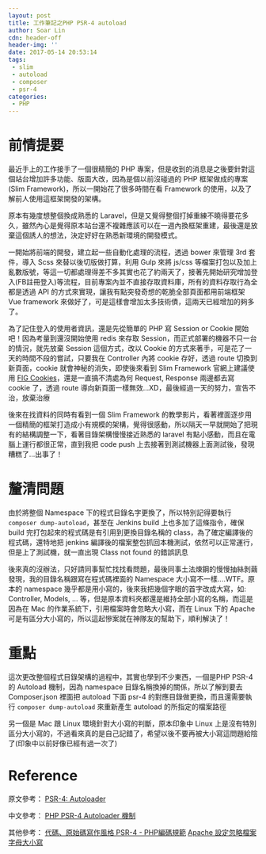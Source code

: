 ```yaml
---
layout: post
title: 工作筆記之PHP PSR-4 autoload
author: Soar Lin
cdn: header-off
header-img: ''
date: 2017-05-14 20:53:14
tags:
 - slim
 - autoload
 - composer
 - psr-4
categories:
 - PHP
---
```


# 前情提要

最近手上的工作接手了一個很精簡的 PHP 專案，但是收到的消息是之後要針對這個站台增加許多功能、版面大改，因為是個以前沒碰過的 PHP 框架做成的專案(Slim Framework)，所以一開始花了很多時間在看 Framework 的使用，以及了解前人使用這框架開發的架構。

原本有幾度想整個換成熟悉的 Laravel，但是又覺得整個打掉重練不曉得要花多久，雖然內心是覺得原本站台還不複雜應該可以在一週內換框架重建，最後還是放棄這個誘人的想法，決定好好在熟悉新環境的開發模式。

一開始將前端的開發，建立起一些自動化處理的流程，透過 bower 來管理 3rd 套件，導入 Scss 來替以後切版做打算，利用 Gulp 來將 js/css 等檔案打包以及加上亂數版號，等這一切都處理得差不多其實也花了約兩天了，接著先開始研究增加登入(FB註冊登入)等流程，目前專案內並不直接存取資料庫，所有的資料存取行為全都是透過 API 的方式來實現，讓我有點突發奇想的乾脆全部頁面都用前端框架 Vue framework 來做好了，可是這樣會增加太多技術債，這兩天已經增加的夠多了。

為了記住登入的使用者資訊，還是先從簡單的 PHP 寫 Session or Cookie 開始吧！因為考量到還沒開始使用 redis 來存取 Session，而正式部署的機器不只一台的情況，就先放棄 Session 這個方式，改以 Cookie 的方式來著手，可是花了一天的時間不段的嘗試，只要我在 Controller 內將 cookie 存好，透過 route 切換到新頁面，cookie 就會神秘的消失，即使後來看到 Slim Framework 官網上建議使用 [FIG Cookies](https://github.com/dflydev/dflydev-fig-cookies)，還是一直搞不清處為何 Request, Response 兩邊都去寫 cookie 了，透過 route 導向新頁面一樣無效...XD，最後經過一天的努力，宣告不治，放棄治療

後來在找資料的同時有看到一個 Slim Framework 的教學影片，看著裡面逐步用一個精簡的框架打造成小有規模的架構，覺得很感動，所以隔天一早就開始了把現有的結構調整一下，看著目錄架構慢慢接近熟悉的 laravel 有點小感動，而且在電腦上運行都很正常，直到我把 code push 上去接著到測試機器上面測試後，發現糟糕了...出事了！
<!-- more -->
# 釐清問題

由於將整個 Namespace 下的程式目錄名字更換了，所以特別記得要執行 `composer dump-autoload`，甚至在 Jenkins build 上也多加了這條指令，確保 build 完打包起來的程式碼是有引用到更換目錄名稱的 class，為了確定編譯後的程式碼，還特地把 jenkins 編譯後的檔案整包抓回本機測試，依然可以正常運行，但是上了測試機，就一直出現 Class not found 的錯誤訊息

後來真的沒辦法，只好請同事幫忙找找看問題，最後同事土法煉鋼的慢慢抽絲剝繭發現，我的目錄名稱跟寫在程式碼裡面的 Namespace 大小寫不一樣....WTF。原本的 namespace 幾乎都是用小寫的，後來我把幾個字眼的首字改成大寫，如: Controller, Models, ... 等，但是原本資料夾都還是維持全部小寫的名稱，而這是因為在 Mac 的作業系統下，引用檔案時會忽略大小寫，而在 Linux 下的 Apache 可是有區分大小寫的，所以這起慘案就在神隊友的幫助下，順利解決了！

# 重點

這次更改整個程式目錄架構的過程中，其實也學到不少東西，一個是PHP PSR-4 的 Autoload 機制，因為 namespace 目錄名稱換掉的關係，所以了解到要去 Composer.json 裡面把 autoload 下面 psr-4 的對應目錄做更換，而且還需要執行 `composer dump-autoload` 來重新產生 autoload 的所指定的檔案路徑

另一個是 Mac 跟 Linux 環境針對大小寫的判斷，原本印象中 Linux 上是沒有特別區分大小寫的，不過看來真的是自己記錯了，希望以後不要再被大小寫這問題給陰了(印象中以前好像已經有過一次了)

# Reference

原文參考：
[PSR-4: Autoloader](http://www.php-fig.org/psr/psr-4/)

中文參考：
[PHP PSR-4 Autoloader 機制](http://blog.tonycube.com/2016/09/php-psr-4-autoloader.html)

其他參考：
[代碼、原始碼寫作風格 PSR-4 - PHP編碼規範](http://blog.webgolds.com/view/230#PSR-4)
[Apache 設定忽略檔案字母大小寫](https://www.phpini.com/apache/apache-case-insensitive-mod_speling)